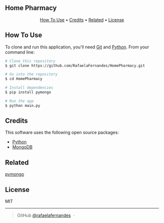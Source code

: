 ## Home Pharmacy
<p align="center">
  <a href="#how-to-use">How To Use</a> •
  <a href="#credits">Credits</a> •
  <a href="#related">Related</a> •
  <a href="#license">License</a>
</p>

## How To Use

To clone and run this application, you'll need [Git](https://git-scm.com) and [Python](https://www.python.org/downloads/). From your command line:

```bash
# Clone this repository
$ git clone https://github.com/RafaelaFernandes/HomePharmacy.git

# Go into the repository
$ cd HomePharmacy

# Install dependencies
$ pip install pymongo

# Run the app
$ python main.py
```

## Credits

This software uses the following open source packages:

- [Python](https://www.python.org/downloads/)
- [MongoDB](https://www.mongodb.com/try/download/community)

## Related

[pymongo](https://pypi.org/project/pymongo/)


## License

MIT

---
> GitHub [@rafaelafernandes](https://github.com/RafaelaFernandes) &nbsp;&middot;&nbsp;

